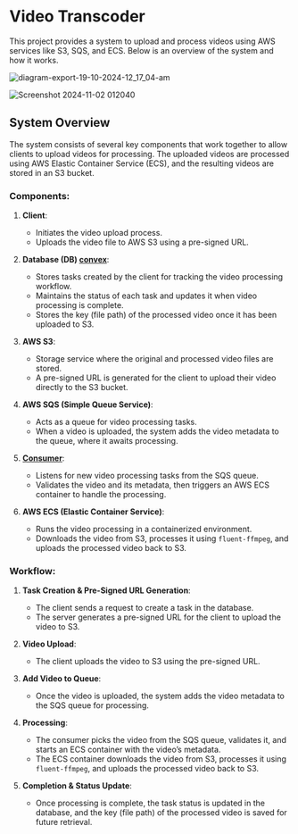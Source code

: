 # Video Transcoder

This project provides a system to upload and process videos using AWS services like S3, SQS, and ECS. Below is an overview of the system and how it works.

![diagram-export-19-10-2024-12_17_04-am](https://github.com/user-attachments/assets/a292e235-af9a-4b8e-ac83-4dca7bed2fcd)

![Screenshot 2024-11-02 012040](https://github.com/user-attachments/assets/e64e8654-4ca0-42b3-8332-eb609071129f)


## System Overview

The system consists of several key components that work together to allow clients to upload videos for processing. The uploaded videos are processed using AWS Elastic Container Service (ECS), and the resulting videos are stored in an S3 bucket.

### Components:

1. **Client**: 
   - Initiates the video upload process.
   - Uploads the video file to AWS S3 using a pre-signed URL.

2. **Database (DB) [convex](https://convex.dev)**:
   - Stores tasks created by the client for tracking the video processing workflow.
   - Maintains the status of each task and updates it when video processing is complete.
   - Stores the key (file path) of the processed video once it has been uploaded to S3.

3. **AWS S3**: 
   - Storage service where the original and processed video files are stored.
   - A pre-signed URL is generated for the client to upload their video directly to the S3 bucket.

4. **AWS SQS (Simple Queue Service)**:
   - Acts as a queue for video processing tasks.
   - When a video is uploaded, the system adds the video metadata to the queue, where it awaits processing.

5. **[Consumer](https://github.com/adii1203/video-transcoder)**:
   - Listens for new video processing tasks from the SQS queue.
   - Validates the video and its metadata, then triggers an AWS ECS container to handle the processing.

6. **AWS ECS (Elastic Container Service)**:
   - Runs the video processing in a containerized environment.
   - Downloads the video from S3, processes it using `fluent-ffmpeg`, and uploads the processed video back to S3.

### Workflow:

1. **Task Creation & Pre-Signed URL Generation**:
   - The client sends a request to create a task in the database.
   - The server generates a pre-signed URL for the client to upload the video to S3.

2. **Video Upload**:
   - The client uploads the video to S3 using the pre-signed URL.

3. **Add Video to Queue**:
   - Once the video is uploaded, the system adds the video metadata to the SQS queue for processing.

4. **Processing**:
   - The consumer picks the video from the SQS queue, validates it, and starts an ECS container with the video’s metadata.
   - The ECS container downloads the video from S3, processes it using `fluent-ffmpeg`, and uploads the processed video back to S3.

5. **Completion & Status Update**:
   - Once processing is complete, the task status is updated in the database, and the key (file path) of the processed video is saved for future retrieval.


